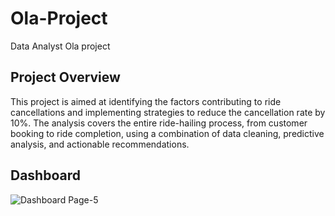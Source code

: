 # Ola-Project
Data Analyst Ola project

## Project Overview
This project is aimed at identifying the factors contributing to ride cancellations and implementing strategies to reduce the cancellation rate by 10%. The analysis covers the entire ride-hailing process, from customer booking to ride completion, using a combination of data cleaning, predictive analysis, and actionable recommendations.
## Dashboard
![Dashboard Page-5](https://github.com/user-attachments/assets/0c1efbeb-2f39-4146-997f-608f56e0a23d)
